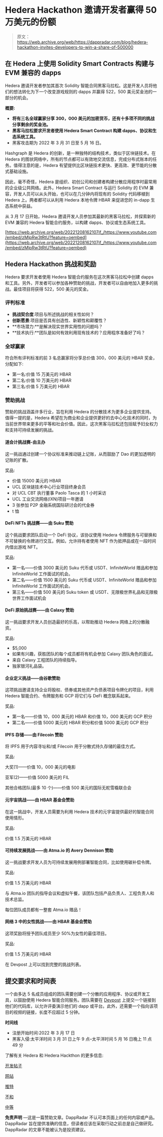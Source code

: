 # Hedera Hackathon 邀请开发者赢得 50 万美元的份额

> 原文：<https://web.archive.org/web/https://dappradar.com/blog/hedera-hackathon-invites-developers-to-win-a-share-of-500000>

## 在 Hedera 上使用 Solidity Smart Contracts 构建与 EVM 兼容的 dapps

Hedera 邀请开发者参加其首次 Solidity 智能合同黑客马拉松。这是开发人员将他们的想法转化为下一个改变游戏规则的 dapps 并赢得 522，500 美元奖金池的一部分的机会。

**概要:**

*   **将有三名全球赢家分享 300，000 美元的加密货币，还有十多项不同的挑战分享剩余的奖金池。**
*   **黑客马拉松要求开发者使用 Hedera Smart Contract 构建 dapps、协议和生态系统工具。**
*   黑客攻击期为 2022 年 3 月 31 日至 5 月 16 日。

Hashgraph 是 Hedera 的创新，是一种独特的结构技术，类似于区块链技术。在 Hedera 的图状网络中，所有的节点都可以有效地交流信息，完成分布式账本的任务。值得注意的是，Hedera 有望提供比区块链技术更快、更高效、更节能的分散式基础设施。

因此，毫不奇怪，Hedera 是组织、初创公司和创建者构建分散应用程序时最常用的企业级公共网络。此外，Hedera Smart Contract 与运行 Solidity 的 EVM 兼容，开发人员可以从头开始，也可以在几分钟内将现有的 Solidity 代码移植到 Hedera 上。两者都可以从利用 Hedera 本地令牌 HBAR 来促进您的 in-dapp 生态系统中获益。

从 3 月 17 日开始，Hedera 邀请开发人员参加其最新的黑客马拉松，并探索新的 EVM 兼容的 Hedera 智能合约服务，以构建 dapps、协议或生态系统工具。

[https://web.archive.org/web/20221208162107if_/https://www.youtube.com/embed/zMlpRw3tRtU?feature=oembed](https://web.archive.org/web/20221208162107if_/https://www.youtube.com/embed/zMlpRw3tRtU?feature=oembed)

## Hedera Hackathon 挑战和奖励

Hedera 要求开发者使用 Hedera 智能合约服务在这次黑客马拉松中创建 dapps 和工具。另外，开发者可以参加各种赞助的挑战，开发者可以自由地加入更多的挑战。最佳项目将获得 522，500 美元的奖金。

### 评判标准

*   **挑战契合度**:项目与所述挑战的相关性如何？
*   **创新愿景**:项目是否具有创造性、新颖性和颠覆性？
*   **市场潜力:**是解决现实世界实用性的问题吗？
*   **技术执行:**团队是如何有效利用现有技术的？应用程序准备好了吗？

### 全球赢家

符合所有评判标准的前 3 名总赢家将分享总价值 300，000 美元的 HBAR 奖金，分配如下:

*   第一名:价值 15 万美元的 HBAR
*   第二名:价值 10 万美元的 HBAR
*   第三名:价值 5 万美元的 HBAR

### 赞助挑战

赞助的挑战涵盖许多行业，旨在利用 Hedera 的分散技术为更多企业提供支持。值得一提的是，Hedera 希望在为商业和企业提供更好的去中心化技术的同时，为当前世界带来更多的平等和社会价值。因此，这次黑客马拉松还包括赋予妇女权力和支持可持续发展的挑战。

#### 道会计挑战赛-由主办

这一挑战通过创建一个协议标准来推动链上记账，从而鼓励了 Dao 的更加透明的记账的扩散。

奖品:

*   价值 15000 美元的 HBAR
*   UCL 区块链技术中心行业项目终身会员
*   对 UCL CBT 执行董事 Paolo Tasca 的 1 小时采访
*   UCL 工业交流网络(IXN)项目一年邀请
*   3 张参加 P2P 金融系统国际研讨会的代金券
*   t 恤

#### DeFi NFTs 挑战赛——由 Suku 赞助

这个挑战要求团队启动一个 DeFi 协议，该协议使用 Hedera 令牌服务与可替换和不可替换的令牌进行交互。例如，允许持有者使用 NFT 作为抵押品或在一段时间内借出游戏 NFT。

奖品:

*   第一名——价值 3000 美元的 Suku 代币或 USDT、InfiniteWorld 赠品和参加 InfiniteWorld 工作面试的机会。
*   第二名——价值 1500 美元的 Suku 代币或 USDT、InfiniteWorld 赠品和参加 InfiniteWorld 工作面试的机会。
*   第三名——价值 500 美元的 Suku token 或 USDT、无限极世界礼品和无限极世界工作面试机会

#### DeFi 原始挑战赛——由 Calaxy 赞助

这一挑战要求开发人员创造最好的乐高，以帮助推动 Hedera 网络上的分散融资。

奖品:

*   $5,000 
*   如果有兴趣，获胜团队的每个成员都将有机会参加 Calaxy 团队角色的面试。
*   来自 Calaxy 工程团队的持续指导。
*   独家银河礼品袋。

#### 企业定义挑战——由谷歌赞助

这项挑战邀请支持企业将股权、债券或其他资产负债表项目令牌化的项目，利用 Hedera 智能合约、令牌服务和 GCP 将它们与 DeFi 概念联系起来。

奖品:

*   第一名——价值 10，000 美元的 HBAR 和价值 10，000 美元的 GCP 积分
*   第二名——价值 5000 美元的 HBAR 积分和价值 5000 美元的 GCP 积分

#### IPFS 存储——由 Filecoin 赞助

将 IPFS 用于内容寻址和/或 Filecoin 用于分散式持久存储的最佳方式。

奖品:

大奖(1)——价值 10，000 美元的电影

亚军(2)——价值 5000 美元的 FIL

其他合格团队(最多 10 个)——价值 500 美元的国际无舵雪橇联合会

#### 元宇宙挑战——由 HBAR 基金会赞助

在这一挑战中，开发人员需要为利用 Hedera 技术的元宇宙提供最好的智能合同使用情形。

奖品:

价值 1.5 万美元的 HBAR

#### 可持续发展挑战——由 Atma.io 的 Avery Dennison 赞助

这一挑战要求开发人员为可持续发展用例部署智能合同，比如使用碳补偿令牌。

奖品:

价值 1.5 万美元的 HBAR

与 Atma.io 团队的指导会议和虚拟午餐，该团队包括产品负责人、工程负责人和技术总监。

每位团队成员都有一整套 Atma.io 赠品！

#### 网络 3 中的女性挑战——由 HBAR 基金会赞助

这项奖励将授予团队成员至少 50%为女性的最佳项目。

奖品:

价值 1.5 万美元的 HBAR

在 Devpost 上可以找到完整的挑战列表。

## 提交要求和时间表

一个由多达 5 名成员组成的团队需要创建一个分散的应用程序、协议或开发工具，以鼓励使用 Hedera 智能合同服务。团队需要在 [Devpost](https://web.archive.org/web/20221208162107/https://hedera22.devpost.com/) 上提交一个链接到他们的代码库，以允许评委演示他们的 dapp 或平台。此外，还需要一个指向该项目的视频的链接，长度不应超过 5 分钟。

**时间线**

*   注册开始时间:2022 年 3 月 17 日
*   黑客入侵:太平洋时间 3 月 31 日上午 9 点–太平洋时间 5 月 16 日晚上 11 点 49 分

了解有关 Hedera 和 Hedera Hackthon 的更多信息:

[开发帖子](https://web.archive.org/web/20221208162107/https://hedera22.devpost.com/)

[网站](https://web.archive.org/web/20221208162107/https://hedera.com/)

[推特](https://web.archive.org/web/20221208162107/https://twitter.com/hedera)

[不和](https://web.archive.org/web/20221208162107/https://hedera.com/discord)

[中等](https://web.archive.org/web/20221208162107/https://medium.com/hedera)

**免责声明** —这是一篇赞助文章。DappRadar 不认可本页面上的任何内容或产品。DappRadar 旨在提供准确的信息，但读者应该在采取行动之前总是自己做研究。DappRadar 的文章不能被认为是投资建议。